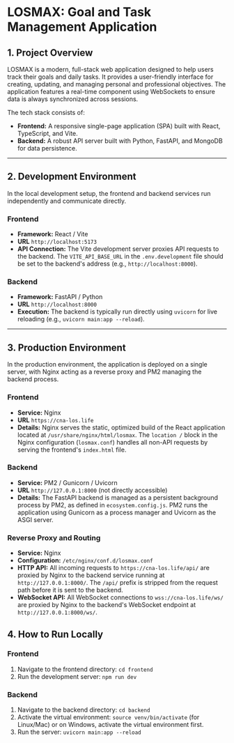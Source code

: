 # LOSMAX: Goal and Task Management Application
## 1. Project Overview

LOSMAX is a modern, full-stack web application designed to help users track their goals and daily tasks. It provides a user-friendly interface for creating, updating, and managing personal and professional objectives. The application features a real-time component using WebSockets to ensure data is always synchronized across sessions.

The tech stack consists of:
- **Frontend:** A responsive single-page application (SPA) built with React, TypeScript, and Vite.
- **Backend:** A robust API server built with Python, FastAPI, and MongoDB for data persistence.

---

## 2. Development Environment

In the local development setup, the frontend and backend services run independently and communicate directly.

### Frontend
- **Framework:** React / Vite
- **URL** `http://localhost:5173`
- **API Connection:** The Vite development server proxies API requests to the backend. The `VITE_API_BASE_URL` in the `.env.development` file should be set to the backend's address (e.g., `http://localhost:8000`).

### Backend
- **Framework:** FastAPI / Python
- **URL** `http://localhost:8000`
- **Execution:** The backend is typically run directly using `uvicorn` for live reloading (e.g., `uvicorn main:app --reload`).

---

## 3. Production Environment

In the production environment, the application is deployed on a single server, with Nginx acting as a reverse proxy and PM2 managing the backend process.

### Frontend
- **Service:** Nginx
- **URL** `https://cna-los.life`
- **Details:** Nginx serves the static, optimized build of the React application located at `/usr/share/nginx/html/losmax`. The `location /` block in the Nginx configuration (`losmax.conf`) handles all non-API requests by serving the frontend's `index.html` file.

### Backend
- **Service:** PM2 / Gunicorn / Uvicorn
- **URL** `http://127.0.0.1:8000` (not directly accessible)
- **Details:** The FastAPI backend is managed as a persistent background process by PM2, as defined in `ecosystem.config.js`. PM2 runs the application using Gunicorn as a process manager and Uvicorn as the ASGI server.

### Reverse Proxy and Routing
- **Service:** Nginx
- **Configuration:** `/etc/nginx/conf.d/losmax.conf`
- **HTTP API:** All incoming requests to `https://cna-los.life/api/` are proxied by Nginx to the backend service running at `http://127.0.0.1:8000/`. The `/api/` prefix is stripped from the request path before it is sent to the backend.
- **WebSocket API:** All WebSocket connections to `wss://cna-los.life/ws/` are proxied by Nginx to the backend's WebSocket endpoint at `http://127.0.0.1:8000/ws/`.

## 4. How to Run Locally

### Frontend
1. Navigate to the frontend directory: `cd frontend`
2. Run the development server: `npm run dev`

### Backend
1. Navigate to the backend directory: `cd backend`
2. Activate the virtual environment: `source venv/bin/activate` (for Linux/Mac) or on Windows, activate the virtual environment first.
3. Run the server: `uvicorn main:app --reload`
